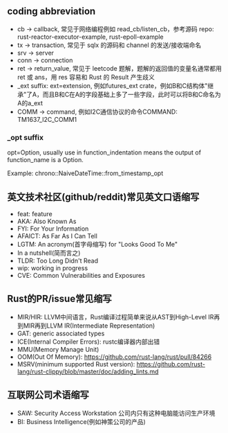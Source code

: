 ## coding abbreviation

- cb -> callback, 常见于网络编程例如 read_cb/listen_cb，参考源码 repo: rust-reactor-executor-example, rust-epoll-example 
- tx -> transaction, 常见于 sqlx 的源码和 channel 的发送/接收端命名
- srv -> server
- conn -> connection
- ret -> return_value, 常见于 leetcode 题解，题解的返回值的变量名通常都用 ret 或 ans，用 res 容易和 Rust 的 Result 产生歧义
- _ext suffix: ext=extension, 例如futures_ext crate，例如B和C结构体"继承"了A，而且B和C在A的字段基础上多了一些字段，此时可以将B和C命名为A的a_ext
- COMM -> command, 例如I2C通信协议的命令COMMAND: TM1637_I2C_COMM1

### _opt suffix

opt=Option, usually use in function_indentation means the output of function_name is a Option.

Example: chrono::NaiveDateTime::from_timestamp_opt 

## 英文技术社区(github/reddit)常见英文口语缩写

- feat: feature
- AKA: Also Known As
- FYI: For Your Information
- AFAICT: As Far As I Can Tell
- LGTM: An acronym(首字母缩写) for "Looks Good To Me"
- In a nutshell(简而言之)
- TLDR: Too Long Didn't Read
- wip: working in progress
- CVE: Common Vulnerabilities and Exposures

## Rust的PR/issue常见缩写

- MIR/HIR: LLVM中间语言，Rust编译过程简单来说从AST到High-Level IR再到MIR再到LLVM IR(Intermediate Representation)
- GAT: generic associated types
- ICE(Internal Compiler Errors): rustc编译器内部出错
- MMU(Memory Manage Unit)
- OOM(Out Of Memory): <https://github.com/rust-lang/rust/pull/84266>
- MSRV(minimum supported Rust version): https://github.com/rust-lang/rust-clippy/blob/master/doc/adding_lints.md


## 互联网公司术语缩写

- SAW: Security Access Workstation 公司内只有这种电脑能访问生产环境
- BI: Business Intelligence(例如神策公司的产品)
